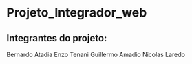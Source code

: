 # Projeto_Integrador_web

## Integrantes do projeto:
Bernardo Atadia
Enzo Tenani
Guillermo Amadio
Nicolas Laredo